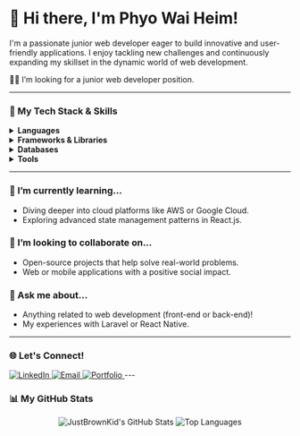 # 👋 Hi there, I'm Phyo Wai Heim!

I'm a passionate junior web developer eager to build innovative and user-friendly applications. I enjoy tackling new challenges and continuously expanding my skillset in the dynamic world of web development.

👨‍💼 I’m looking for a junior web developer position.

---

### 🚀 My Tech Stack & Skills

<details>
  <summary><strong>Languages</strong></summary>
  <br>
    <img src="https://img.shields.io/badge/HTML5-E34F26?style=for-the-badge&logo=html5&logoColor=white" alt="HTML5" />
    <img src="https://img.shields.io/badge/CSS3-1572B6?style=for-the-badge&logo=css3&logoColor=white" alt="CSS3" />
    <img src="https://img.shields.io/badge/JavaScript-F7DF1E?style=for-the-badge&logo=javascript&logoColor=black" alt="JavaScript" />
    <img src="https://img.shields.io/badge/TypeScript-3178C6?style=for-the-badge&logo=typescript&logoColor=white" alt="TypeScript" />
    <img src="https://img.shields.io/badge/PHP-777BB4?style=for-the-badge&logo=php&logoColor=white" alt="PHP" />
</details>

<details>
  <summary><strong>Frameworks & Libraries</strong></summary>
  <br>
    <img src="https://img.shields.io/badge/Laravel-FF2D20?style=for-the-badge&logo=laravel&logoColor=white" alt="Laravel" />
    <img src="https://img.shields.io/badge/React_Native-20232A?style=for-the-badge&logo=react&logoColor=61DAFB" alt="React Native" />
    <img src="https://img.shields.io/badge/React-61DAFB?style=for-the-badge&logo=react&logoColor=black" alt="React.js" />
    <img src="https://img.shields.io/badge/Express.js-000000?style=for-the-badge&logo=express&logoColor=white" alt="Express.js" />
    <img src="https://img.shields.io/badge/Node.js-339933?style=for-the-badge&logo=node.js&logoColor=white" alt="Node.js" />
</details>

<details>
  <summary><strong>Databases</strong></summary>
  <br>
    <img src="https://img.shields.io/badge/MongoDB-47A248?style=for-the-badge&logo=mongodb&logoColor=white" alt="MongoDB" />
    <img src="https://img.shields.io/badge/PostgreSQL-316192?style=for-the-badge&logo=postgresql&logoColor=white" alt="PostgreSQL" />
    <img src="https://img.shields.io/badge/MySQL-4479A1?style=for-the-badge&logo=mysql&logoColor=white" alt="MySQL" />
</details>

<details>
  <summary><strong>Tools</strong></summary>
  <br>
    <img src="https://img.shields.io/badge/Git-F05032?style=for-the-badge&logo=git&logoColor=white" alt="Git" />
    <img src="https://img.shields.io/badge/VS_Code-007ACC?style=for-the-badge&logo=visual-studio-code&logoColor=white" alt="VS Code" />
    <img src="https://img.shields.io/badge/Postman-FF6C37?style=for-the-badge&logo=postman&logoColor=white" alt="Postman" />
    <img src="https://img.shields.io/badge/Docker-2496ED?style=for-the-badge&logo=docker&logoColor=white" alt="Docker" />
</details>

---

### 🌱 I’m currently learning...
-   Diving deeper into cloud platforms like AWS or Google Cloud.
-   Exploring advanced state management patterns in React.js.

### 🤝 I’m looking to collaborate on...
-   Open-source projects that help solve real-world problems.
-   Web or mobile applications with a positive social impact.

### 💬 Ask me about...
-   Anything related to web development (front-end or back-end)!
-   My experiences with Laravel or React Native.

---

### 🌐 Let's Connect!

<a href="https://www.linkedin.com/in/YOUR_LINKEDIN_PROFILE_URL_HERE" target="_blank">
  <img src="https://img.shields.io/badge/LinkedIn-0A66C2?style=for-the-badge&logo=linkedin&logoColor=white" alt="LinkedIn" />
</a>
<a href="mailto:phyoewaiheim@gmail.com">
  <img src="https://img.shields.io/badge/Email-D14836?style=for-the-badge&logo=gmail&logoColor=white" alt="Email" />
</a>
<a href="https://phyowaiheim.netlify.app/" target="_blank">
  <img src="https://img.shields.io/badge/Portfolio-FF5722?style=for-the-badge&logo=wordpress&logoColor=white" alt="Portfolio" /> </a>
---

### 📊 My GitHub Stats

<p align="center">
  <img src="https://github-readme-stats.vercel.app/api?username=JustBrownKid&show_icons=true&theme=dark" alt="JustBrownKid's GitHub Stats" />
  <img src="https://github-readme-stats.vercel.app/api/top-langs/?username=JustBrownKid&layout=compact&theme=dark" alt="Top Languages" />
</p>
